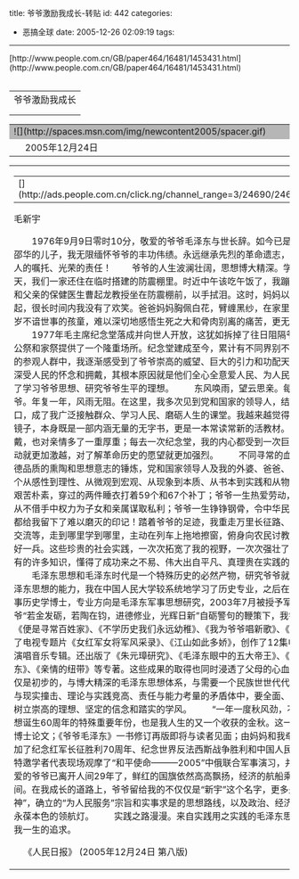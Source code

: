 title: 爷爷激励我成长-转贴
id: 442
categories:
  - 恶搞全球
date: 2005-12-26 02:09:19
tags:
---

<div id="msgcns!9697D6160EFEBC17!495" class="bvMsg"><div>[http://www.people.com.cn/GB/paper464/16481/1453431.html](http://www.people.com.cn/GB/paper464/16481/1453431.html)</div>
<div> </div>
<div>
<table width="98%" border="0">
<tbody>
<tr>
<td align="middle">爷爷激励我成长</td></tr>
<tr>
<td align="middle"></td></tr>
<tr>
<td align="middle"></td></tr></tbody></table>
<table cellspacing="0" cellpadding="0" width="98%" border="0">
<tbody>
<tr>
<td bgcolor="#b6b6b6" colspan="3">![](http://spaces.msn.com/img/newcontent2005/spacer.gif)</td></tr>
<tr>
<td width="3%" height="25"> </td>
<td valign="top" width="42%">2005年12月24日</td>
<td valign="top" align="middle" width="55%">
</td></tr></tbody></table>
<table cellspacing="0" cellpadding="5" width="95%" border="0">
<tbody>
<tr>
<td>

<table cellspacing="0" cellpadding="0" align="left" border="0">
<tbody>
<tr>
<td>[](http://ads.people.com.cn/click.ng/channel_range=3/24690/24696/&amp;channel_id=24696&amp;PagePos=10&amp;size=350250&amp;site=people)<font size="3"> </font></td></tr></tbody></table><font size="3">　　毛新宇

　　1976年9月9日零时10分，敬爱的爷爷毛泽东与世长辞。如今已是29年。
　　爷爷革命的一生，光照千秋。作为毛泽东的嫡孙，毛岸青和邵华的儿子，我无限缅怀爷爷的丰功伟绩。永远继承先烈的革命遗志，带头学习研究毛泽东思想，终生宣传实践毛泽东思想，是人民的期望、亲人的嘱托、光荣的责任！
　　爷爷的人生波澜壮阔，思想博大精深。学习研究爷爷需要一个从情感到理性的认识过程。记得爷爷刚离开我们的那天，我们一家还住在临时搭建的防震棚里。时近中午该吃午饭了，我蹦蹦跳跳来到妈妈身边，喊着要吃饭。但是，我发现这天与往日不同，妈妈和父亲的保健医生曹起龙教授坐在防震棚前，以手拭泪。这时，妈妈以一反常态的口吻对我说：“新宇，你不能再胡闹了，爷爷逝世了！”从这天起，很长时间内我没有了欢笑。爸爸妈妈胸佩白花，臂缠黑纱，在家里设了悼念爷爷的灵堂，不尽的思念在泪水里流淌。那时的我还是一个刚满6岁不谙世事的孩童，难以深切地感悟生死之大和骨肉别离的痛苦，更无法想象爷爷的一生与一个国家一个民族的觉醒和复兴有什么直接联系。
　　1977年毛主席纪念堂落成并向世人开放，这犹如拆掉了往日阻隔爷爷与人民的一道“红墙”，拉近了已故共和国开国领袖与人民的距离，也为公祭和家祭提供了一个隆重场所。纪念堂建成至今，累计有不同界别不同国度的上亿人次前来瞻仰悼念。从这些扶老携幼、络绎不绝、经久不息的参观人群中，我逐渐感受到了爷爷崇高的威望、巨大的引力和功配天地、名垂青史的非凡人生，也懂得了以爷爷为代表的中国共产党人之所以深受人民的怀念和拥戴，其根本原因就是他们全心全意爱人民、为人民而没有自己的私利这个简单浅显又十分深刻的道理！因此，我从内心萌发了学习爷爷思想、研究爷爷生平的理想。
　　东风唤雨，望云思亲。每逢9月9日爷爷的忌日和12月26日爷爷的生日，父母都会带我来看望爷爷。年复一年，风雨无阻。在这里，我多次见到党和国家的领导人，结识爷爷生前的老战友老朋友。渐渐地，纪念堂成了我与爷爷心灵沟通的窗口，成了我广泛接触群众、学习人民、磨砺人生的课堂。我越来越觉得，安卧在鲜花松柏环绕的水晶棺内的爷爷，像高山、像大海、像灯塔、像镜子，本身既是一部内涵无量的无字书，更是一本常读常新的活教材。每去一次纪念堂，我对爷爷就多了一片理解，深了一层敬仰，添了一分爱戴，也对亲情多了一重厚重；每去一次纪念堂，我的内心都受到一次巨大的震撼，我的灵魂都经过一次庄严的洗礼。于是，我研究爷爷生平的冲动就更加激越，对了解革命历史的愿望就更加强烈。
　　不同寻常的血脉传承，使我拥有了得天独厚的成长环境。为了我的全面进步，特别是道德品质的熏陶和思想意志的锤炼，党和国家领导人及我的外婆、爸爸、妈妈和许多长辈做出了不同寻常的努力，创造条件，不断引导我完成一个个从感性到理性、从微观到宏观、从现象到本质、从书本到实践和从物质到精神的升华。爷爷一生舍家为国，先后有6位亲人为国捐躯；爷爷一生艰苦朴素，穿过的两件睡衣打着59个和67个补丁；爷爷一生热爱劳动，带头把长子岸英伯伯送到陕北农村“劳动大学”锻炼；爷爷一生克己奉公，从不借手中权力为子女和亲属谋取私利；爷爷一生铮铮钢骨，令中华民族扬眉吐气；爷爷一生勤奋学习，逝世前的14天还在顽强地读书……这些都给我留下了难以磨灭的印记！踏着爷爷的足迹，我重走万里长征路、遍访革命老区、深入边远农村、下到百米矿井、慰问孤儿学校、参与国际交流等，走到哪里学到哪里，主动在列车上拖地擦窗，俯身向农民讨教拉磙撒肥，甘心在宾馆拆洗床单，自觉在企业做普通科员，认真在军营当好一兵。这些珍贵的社会实践，一次次拓宽了我的视野，一次次强壮了我的筋骨，也一次次净化了我的灵魂，夯实了我的根基，学到了书本上没有的许多知识，懂得了成功来之不易、伟大出自平凡、真理贵在实践的真谛所在，为我深入学习爷爷、研究爷爷的思想奠定了重要的基础。
　　毛泽东思想和毛泽东时代是一个特殊历史的必然产物，研究爷爷就不能不研究历史。为了更好地培育我的理论素养，真正提高我具备研究毛泽东思想的能力，我在中国人民大学较系统地学习了历史专业，之后在中央党校理论部攻读中共党史硕士学位，接着在解放军军事科学院攻读军事历史学博士，专业方向是毛泽东军事思想研究，2003年7月被授予军事历史博士学位。一分耕耘，一分收获。从我上大学到读博士以来，在爷爷“若金发砺，若陶在钧，进德修业，光辉日新”自砺警句的鞭策下，我尝试用有限的学识、稚嫩的笔触，对爷爷一生作了初步的研究，发表了《便是寻常百姓家》、《不学历史我们永远幼稚》、《我为爷爷唱新歌》、《沿着爷爷的足迹》、《会当击水三千里》、《赴朝祭扫伯父墓》等文章；主持了电视专题片《女红军女将军风采录》、《江山如此多娇》，创作了12集电视文学剧本《一代贤后》，出版了《挥锄》等歌颂爷爷和革命先驱的个人演唱音乐专辑。还出版了《朱元璋研究》、《毛泽东眼中的五大帝王》、《永远的怀念———毛泽东诞辰百年辑录》、《我的伯父毛岸英》、《爷爷毛泽东》、《亲情的纽带》等专著。这些成果的取得也同时浸透了父母的心血、师长的教诲和组织的关怀、社会的支持。但我也十分清楚，这些研究仅仅是初步的，与博大精深的毛泽东思想体系，与需要一个民族世世代代殚精竭虑阐释破译的课题相比，显得微乎其微。在亲情与科学交织、历史与现实撞击、理论与实践竞高、责任与能力考量的矛盾体中，要全面、准确地把握毛泽东思想，科学实践和灵活运用毛泽东思想，还需要进一步树立崇高的理想、坚定的信念和踏实的学风。
　　“一年一度秋风劲，不似春光，胜似春光。”今年是党的七次全国代表大会胜利召开、毛泽东思想诞生60周年的特殊重要年份，也是我人生的又一个收获的金秋。这一年，我的博士学位论文《毛泽东战略进攻思想研究》被评为全国百篇优秀博士论文；《爷爷毛泽东》一书修订再版即将与读者见面；由妈妈和我牵头创作的爷爷在长征时期的8首诗词谱曲进入了尾声。此外，我还有幸参加了纪念红军长征胜利70周年、纪念世界反法西斯战争胜利和中国人民抗日战争胜利60周年、纪念红军四渡赤水胜利70周年等大型活动，作为特邀学者代表现场观摩了“和平使命———2005”中俄联合军事演习，并接受了莫斯科电台有关爷爷与中苏关系的友好采访。
　　国运昌明。敬爱的爷爷已离开人间29年了，鲜红的国旗依然高高飘扬，经济的航船乘风破浪，岁月的流逝并没有冲淡我对爷爷的思念。
　　29年弹指一挥间。在我成长的道路上，爷爷留给我的不仅仅是“新宇”这个名字，更多是他那取之不尽用之不竭的精神财富。爷爷创立的“井冈山精神”、“延安精神”，确立的“为人民服务”宗旨和实事求是的思想路线，以及政治、经济、军事、外交、文化等重要思想，是我终生学习和研究的责任，是激励我永葆本色的领航灯。
　　实践之路漫漫。来自实践用之实践的毛泽东思想，永远是党的旗帜，国家的精神，民族的信仰！学习和研究爷爷，将是我一生的追求。

    《人民日报》 (2005年12月24日 第八版) </font>
</td></tr></tbody></table></div></div>